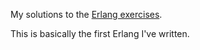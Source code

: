 My solutions to the [Erlang exercises](http://www.erlang.org/course/exercises.html).

This is basically the first Erlang I've written.

